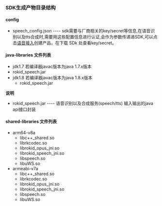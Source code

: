 ### SDK生成产物目录结构

#### config

* speech_config.json ---- sdk需要与厂商相关的key/secret等信息,在语音识别以及tts合成时,需要用这些配置信息进行认证,会作为参数传递进SDK,可以点击[语音接入](https://developer.rokid.com/voice/#/product/create/list)创建产品，在下载 SDk 处查看key/secret。

#### java-libraries  文件列表

* jdk1.7  若编译器javac版本为java 1.7.x版本
 * rokid_speech.jar
* jdk1.8  若编译器javac版本为java 1.8.x版本
  * rokid_speech.jar

**说明**
* rokid_speech.jar    ---- 语音识别以及合成服务(speech/tts) 输入输出的java api接口封装

#### shared-libraries 文件列表

* arm64-v8a
  * libc++_shared.so
  * librkcodec.so
  * librokid_opus_jni.so
  * librokid_speech_jni.so
  * libspeech.so
  * libuWS.so
*  armeabi-v7a
   * libc++_shared.so
   * librkcodec.so
   * librokid_opus_jni.so
   * librokid_speech_jni.so
   * libspeech.so
   * libuWS.so



